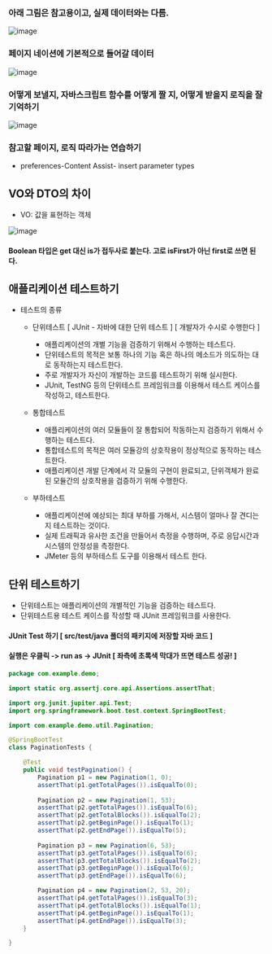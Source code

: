 ### 아래 그림은 참고용이고, 실제 데이터와는 다름.

![image](https://github.com/user-attachments/assets/791bb5d1-15b5-48f1-8272-76f0f7a0e6e1)

### 페이지 네이션에 기본적으로 들어갈 데이터

![image](https://github.com/user-attachments/assets/a5a97191-2ba9-4fea-9023-53a443b030cc)

### 어떻게 보낼지, 자바스크립트 함수를 어떻게 짤 지, 어떻게 받을지 로직을 잘 기억하기

![image](https://github.com/user-attachments/assets/597baa7e-c8d1-4540-aabb-059ac6ce6912)

### 참고할 페이지, 로직 따라가는 연습하기

- preferences-Content Assist- insert parameter types

## VO와 DTO의 차이
- VO: 값을 표현하는 객체
  
![image](https://github.com/user-attachments/assets/6ffdf719-f320-4728-aa4c-b68e1bbee5b2)

#### Boolean 타입은 get 대신 is가 접두사로 붙는다. 고로 isFirst가 아닌 first로 쓰면 된다.

애플리케이션 테스트하기
-----------------------------------------------------------
+ 테스트의 종류
    - 단위테스트 [ JUnit - 자바에 대한 단위 테스트 ] [ 개발자가 수시로 수행한다 ]
      * 애플리케이션의 개별 기능을 검증하기 위해서 수행하는 테스트다.
      * 단위테스트의 목적은 보통 하나의 기능 혹은 하나의 메소드가 의도하는 대로 동작하는지 테스트한다.
      * 주로 개발자가 자신이 개발하는 코드를 테스트하기 위해 실시한다.
      * JUnit, TestNG 등의 단위테스트 프레임워크를 이용해서 테스트 케이스를 작성하고, 테스트한다.

    - 통합테스트 
      * 애플리케이션의 여러 모듈들이 잘 통합되어 작동하는지 검증하기 위해서 수행하는 테스트다.
      * 통합테스트의 목적은 여러 모듈강의 상호작용이 정상적으로 동작하는 테스트한다.
      * 애플리케이션 개발 단계에서 각 모듈의 구현이 완료되고, 단위객체가 완료된 모듈간의 상호작용을 검증하기 위해 수행한다.

    - 부하테스트
      * 애플리케이션에 예상되는 최대 부하를 가해서, 시스템이 얼마나 잘 견디는지 테스트하는 것이다.
      * 실제 트래픽과 유사한 조건을 만들어서 측정을 수행하며, 주로 응답시간과 시스템의 안정성을 측정한다.
      * JMeter 등의 부하테스트 도구를 이용해서 테스트 한다.
     
## 단위 테스트하기
 - 단위테스트는 애플리케이션의 개별적인 기능을 검증하는 테스트다.
 - 단위테스트용 테스트 케이스를 작성할 때  JUnit 프레임워크를 사용한다.

#### JUnit Test 하기 [ src/test/java 폴더의 패키지에 저장할 자바 코드 ]
#### 실행은 우클릭 -> run as -> JUnit [ 좌측에 초록색 막대가 뜨면 테스트 성공! ]
```java
package com.example.demo;

import static org.assertj.core.api.Assertions.assertThat;

import org.junit.jupiter.api.Test;
import org.springframework.boot.test.context.SpringBootTest;

import com.example.demo.util.Pagination;

@SpringBootTest
class PaginationTests {

	@Test
	public void testPagination() {
		Pagination p1 = new Pagination(1, 0);
		assertThat(p1.getTotalPages()).isEqualTo(0);
		
		Pagination p2 = new Pagination(1, 53);
		assertThat(p2.getTotalPages()).isEqualTo(6);
		assertThat(p2.getTotalBlocks()).isEqualTo(2);
		assertThat(p2.getBeginPage()).isEqualTo(1);
		assertThat(p2.getEndPage()).isEqualTo(5);
		
		Pagination p3 = new Pagination(6, 53);
		assertThat(p3.getTotalPages()).isEqualTo(6);
		assertThat(p3.getTotalBlocks()).isEqualTo(2);
		assertThat(p3.getBeginPage()).isEqualTo(6);
		assertThat(p3.getEndPage()).isEqualTo(6);

		Pagination p4 = new Pagination(2, 53, 20);
		assertThat(p4.getTotalPages()).isEqualTo(3);
		assertThat(p4.getTotalBlocks()).isEqualTo(1);
		assertThat(p4.getBeginPage()).isEqualTo(1);
		assertThat(p4.getEndPage()).isEqualTo(3);
	}

}

```
